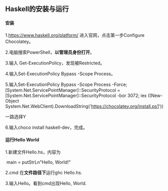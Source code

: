 ## Haskell的安装与运行
#### 安装

1.https://www.haskell.org/platform/ 进入官网，点击第一步Configure Chocolatey。

2.电脑搜索PowerShell，**以管理员身份打开**。

3.输入 Get-ExecutionPolicy，发现被Restricted。

4.输入Set-ExecutionPolicy Bypass -Scope Process。

5.输入Set-ExecutionPolicy Bypass -Scope Process -Force; [System.Net.ServicePointManager]::SecurityProtocol = [System.Net.ServicePointManager]::SecurityProtocol -bor 3072; iex ((New-Object System.Net.WebClient).DownloadString('https://chocolatey.org/install.ps1'))

一路选择Y

6.输入choco install haskell-dev，完成。

#### 运行Hello World

1.新建文件Hello.hs，内容为

​    main = putStrLn"Hello, World!"

2.cmd 在**文件路径下**运行ghc Hello.hs.

3.输入Hello。看到cmd出现Hello, World.